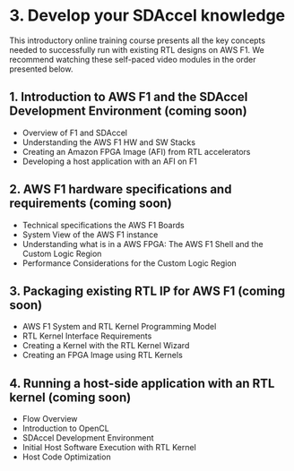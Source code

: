 # 3. Develop your SDAccel knowledge

This introductory online training course presents all the key concepts needed to successfully run with existing RTL designs on AWS F1. We recommend watching these self-paced video modules in the order presented below.

## 1. Introduction to AWS F1 and the SDAccel Development Environment (coming soon)
- Overview of F1 and SDAccel
- Understanding the AWS F1 HW and SW Stacks
- Creating an Amazon FPGA Image (AFI) from RTL accelerators
- Developing a host application with an AFI on F1

## 2. AWS F1 hardware specifications and requirements (coming soon)
- Technical specifications the AWS F1 Boards
- System View of the AWS F1 instance
- Understanding what is in a AWS FPGA: The AWS F1 Shell and the Custom Logic Region
- Performance Considerations for the Custom Logic Region


## 3. Packaging existing RTL IP for AWS F1 (coming soon)
- AWS F1 System and RTL Kernel Programming Model
- RTL Kernel Interface Requirements
- Creating a Kernel with the RTL Kernel Wizard
- Creating an FPGA Image using RTL Kernels


## 4. Running a host-side application with an RTL kernel (coming soon)
- Flow Overview
- Introduction to OpenCL
- SDAccel Development Environment
- Initial Host Software Execution with RTL Kernel
- Host Code Optimization

